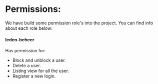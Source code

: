 Permissions: 
===============

We have build some permission role's into the project. You can find info about each role below:

#### leden-beheer

Has permission for: 

- Block and unblock a user. 
- Delete a user. 
- Listing view for all the user. 
- Register a new login. 
